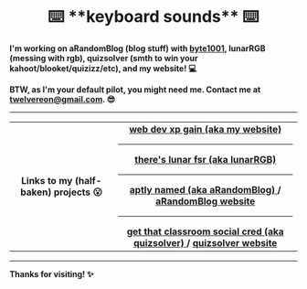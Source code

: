<div align="center">
 <h1>⌨️ **keyboard sounds** ⌨️</h1>
  </div>
  <div>
  <strong><p>I'm working on aRandomBlog (blog stuff) with <a href="https://byte1001.dev" target="_blank">byte1001</a>, lunarRGB (messing with rgb), quizsolver (smth to win your kahoot/blooket/quizizz/etc), and my website! 💻</strong></p>
  <strong><p>BTW, as I'm your default pilot, you might need me. Contact me at <a href="mailto:twelvereon@gmail.com">twelvereon@gmail.com</a>. 😎</p></strong>
 <hr>
<table width="100%">
<tr>
 <th>Links to my (half-baken) projects 😮</th>
 <td align="center">
<a href="https://defaultpilot.github.io">
<strong>web dev xp gain (aka my website)</strong>
 </a>
 <hr>
<a href="https://github.com/defaultpilot/lunarRGB">
<strong>there's lunar fsr (aka lunarRGB)</strong>
 </a>
 <hr>
<a href="https://github.com/byte1001/aRandomBlog">
<strong>aptly named (aka aRandomBlog)</strong>
</a>
 <strong>/</strong>
<a href="https://byte1001.github.io/aRandomBlog/">
<strong>aRandomBlog website</strong> 
</a>
<hr>
<a href="https://github.com/defaultpilot/quizsolver">
<strong>get that classroom social cred (aka quizsolver)</strong>
</a>
<strong>/</stong>
<a href="https://defaultpilot.github.io/quizsolver/">
<strong>quizsolver website</strong>
</a>
</table>
<hr>
 <strong><p>Thanks for visiting! ✨</p></strong>
</div>
